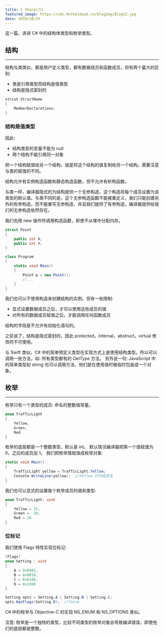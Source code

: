 ```yaml
---
title: C Sharp(六)
featured_image: https://cdn.0xfee1dead.cn/blogImg/Blog52.jpg
date: 2018/10/25
---
```


这一篇，讲讲 C# 中的结构体类型和枚举类型。

## 结构
***  
结构与类类似，都是用户定义类型，都有数据成员和函数成员，但有两个最大的区别: 
- 类是引用类型而结构是值类型
- 结构是隐式密封的

``` csharp
strcut StructName
{
    MemberDeclarations;
}
```

### 结构是值类型
因此: 
- 结构类型的变量不能为 null
- 两个结构不能引用同一对象

把一个结构赋值给另一个结构，就是将这个结构的值复制给另一个结构。需要注意与类的赋值的不同。

结构允许有实例构造函数和静态构造函数，但不允许有析构函数。

与类一样，编译器隐式的为结构提供一个无参构造，这个构造将每个成员设置为该类型的默认值。与类不同的是，这个无参构造函数不能被重定义，我们只能创建另外的有参构造，而不能重写无参构造，并且我们提供了有参构造，编译器提供给我们的无参构造依然存在。

我们也用 new 操作符调用构造函数，即使不从堆中分配内存。
``` csharp
struct Point
{
    public int X;
    public int Y;
}

class Program
{
    static void Main()
    {
        Point p = new Point();
        //...
    }
}
```

我们也可以不使用构造来创建结构的实例，但有一些限制: 
- 显式设置数据成员之后，才可以使用这些成员的值
- 对所有的数据成员赋值之后，才能调用任何函数成员

结构的字段是不允许有初始化语句的。

之前说了，结构是隐式密封的，因此 protected，internal，abstruct，virtual 修饰符不可使用。

与 Swift 类似，C# 中的简单预定义类型在实现方式上是使用结构类型。所以可以调用一些方法，如: 所有类型都有的 GetType 方法。
另外说一句: JavaScript 中的简单类型如 string 也可以调用方法，他们是在使用值时被临时包装成一个对象。

## 枚举
***  
枚举只有一个类型的成员: 命名的整数值常量。
``` csharp
enum TrafficLight
{
    Yellow,
    Green,
    Red
}
```

枚举的底层都是一个整数类型，默认是 int。
默认情况编译器把第一个值赋值为 0，之后的成员加 1。
我们把枚举值赋值成枚举对象: 
``` csharp
static void Main()
{
    TrafficLight yellow = TrafficLight.Yellow;
    Console.WriteLine(yellow);  //Yellow 打印成员名
}
```

我们也可以显式的设置每个枚举成员的值和类型: 
``` csharp
enum TrafficLight: uint
{
    Yellow = 15,
    Green =  20,
    Red = 20
}
```

### 位标记
我们使用 Flags 特性实现位标记: 
``` csharp
[Flags]
enum Setting : uint
{
    A = 0x0001,
    B = 0x0010,
    C = 0x0100,
    D = 0x1000
}

Setting opts = Setting.A | Setting.B | Setting.C;
opts.HasFlags(Setting.D);  //false
```

C# 中的枚举与 Objective-C 的实现 NS_ENUM 和 NS_OPTIONS 类似。

注意: 枚举是一个独特的类型，比较不同类型的枚举对象会导致编译错误，即使他们的底层都是整数。
